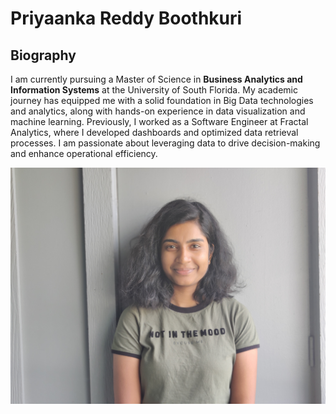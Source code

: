 # Priyaanka Reddy Boothkuri

## Biography
I am currently pursuing a Master of Science in **Business Analytics and Information Systems** at the University of South Florida. My academic journey has equipped me with a solid foundation in Big Data technologies and analytics, along with hands-on experience in data visualization and machine learning. Previously, I worked as a Software Engineer at Fractal Analytics, where I developed dashboards and optimized data retrieval processes. I am passionate about leveraging data to drive decision-making and enhance operational efficiency.


![Alt text](priyaankareddy-image.jpg)
